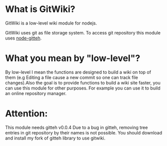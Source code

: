 # What is GitWiki?

GitWiki is a low-level wiki module for nodejs.

GitWiki uses git as file storage system. To access git repository
this module uses [node-gitteh](https://github.com/libgit2/node-gitteh).

# What you mean by "low-level"?

By low-level I mean the functions are designed to build a wiki on top
of them (e.g Editing a file cause a new commit so one can track file
changes).Also the goal is to provide functions to build a wiki site
faster, you can use this module for other purposes. For example
you can use it to build an online repository manager.

# Attention:
 
This module needs gitteh v0.0.4
Due to a bug in gitteh, removing tree entries in git repository by 
their names is not possible. You should download and install my fork 
of gitteh library to use gitwiki.
